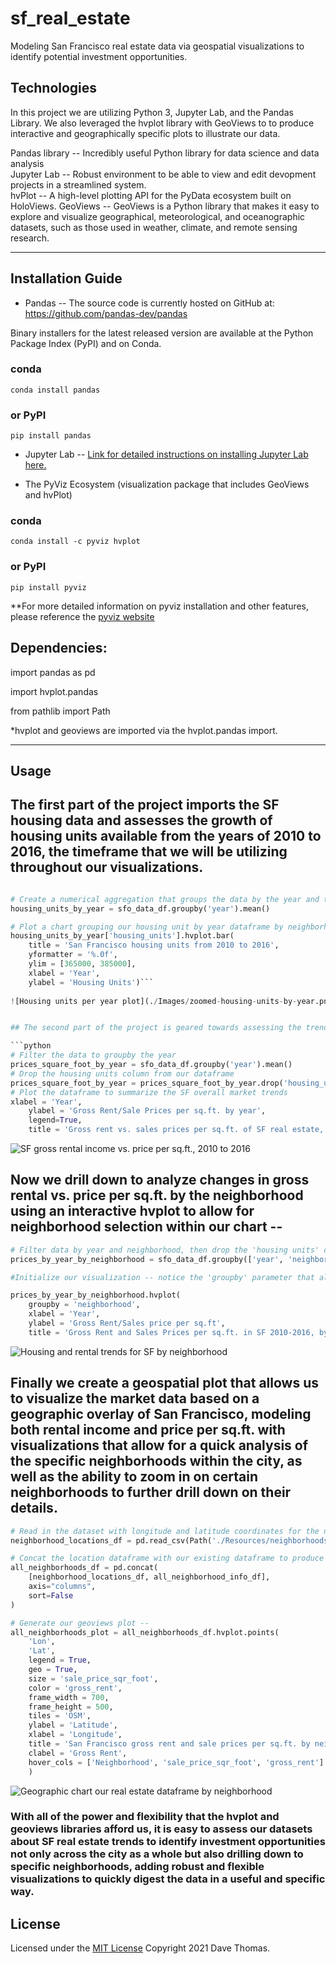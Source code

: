 # sf_real_estate
Modeling San Francisco real estate data via geospatial visualizations to identify potential investment opportunities.

## Technologies

In this project we are utilizing Python 3, Jupyter Lab, and the Pandas Library.  We also leveraged the hvplot library with GeoViews to to produce interactive and geographically specific plots to illustrate our data.  

Pandas library -- Incredibly useful Python library for data science and data analysis  
Jupyter Lab -- Robust environment to be able to view and edit devopment projects in a streamlined system.  
hvPlot -- A high-level plotting API for the PyData ecosystem built on HoloViews.
GeoViews -- GeoViews is a Python library that makes it easy to explore and visualize geographical, meteorological, and oceanographic datasets, such as those used in weather, climate, and remote sensing research.

---

## Installation Guide

* Pandas -- The source code is currently hosted on GitHub at: https://github.com/pandas-dev/pandas

Binary installers for the latest released version are available at the Python Package Index (PyPI) and on Conda.

### conda
`conda install pandas`
### or PyPI
`pip install pandas`

* Jupyter Lab -- 
    [Link for detailed instructions on installing Jupyter Lab here.](https://jupyter.org/install)  
    
*  The PyViz Ecosystem (visualization package that includes GeoViews and hvPlot)  

### conda
`conda install -c pyviz hvplot`
### or PyPI
`pip install pyviz`  

**For more detailed information on pyviz installation and other features, please reference the [pyviz website](https://pyviz.org/)

## Dependencies:  

import pandas as pd  

import hvplot.pandas  

from pathlib import Path  

*hvplot and geoviews are imported via the hvplot.pandas import.

---

## Usage

## The first part of the project imports the SF housing data and assesses the growth of housing units available from the years of 2010 to 2016, the timeframe that we will be utilizing throughout our visualizations.  

```python 

# Create a numerical aggregation that groups the data by the year and then averages the results.
housing_units_by_year = sfo_data_df.groupby('year').mean()

# Plot a chart grouping our housing unit by year dataframe by neighborhood  
housing_units_by_year['housing_units'].hvplot.bar(
    title = 'San Francisco housing units from 2010 to 2016', 
    yformatter = '%.0f', 
    ylim = [365000, 385000],
    xlabel = 'Year',
    ylabel = 'Housing Units')```  
    
![Housing units per year plot](./Images/zoomed-housing-units-by-year.png)  


## The second part of the project is geared towards assessing the trends of average sales price per sq.ft. in San Francisco vs. the gross rent from the years of 2010 to 2016.

```python  
# Filter the data to groupby the year
prices_square_foot_by_year = sfo_data_df.groupby('year').mean()  
# Drop the housing units column from our dataframe  
prices_square_foot_by_year = prices_square_foot_by_year.drop('housing_units', axis=1)  
# Plot the dataframe to summarize the SF overall market trends  
xlabel = 'Year', 
    ylabel = 'Gross Rent/Sale Prices per sq.ft. by year', 
    legend=True, 
    title = 'Gross rent vs. sales prices per sq.ft. of SF real estate, 2010 to 2016')
```
![SF gross rental income vs. price per sq.ft., 2010 to 2016](./Images/avg-sale-px-sq-foot-gross-rent.png)  
  

##  Now we drill down to analyze changes in gross rental vs. price per sq.ft. by the neighborhood using an interactive hvplot to allow for neighborhood selection within our chart --  

```python  
# Filter data by year and neighborhood, then drop the 'housing units' column from our DataFrame as before
prices_by_year_by_neighborhood = sfo_data_df.groupby(['year', 'neighborhood']).mean()  

#Initialize our visualization -- notice the 'groupby' parameter that allows for a dropdown box within our chart to select specific neighborhoods to analyze the data from  

prices_by_year_by_neighborhood.hvplot(
    groupby = 'neighborhood',
    xlabel = 'Year',
    ylabel = 'Gross Rent/Sales price per sq.ft',
    title = 'Gross Rent and Sales Prices per sq.ft. in SF 2010-2016, by neighborhood') 
```
![Housing and rental trends for SF by neighborhood](./Images/pricing-info-by-neighborhood.png)  
  

## Finally we create a geospatial plot that allows us to visualize the market data based on a geographic overlay of San Francisco, modeling both rental income and price per sq.ft. with visualizations that allow for a quick analysis of the specific neighborhoods within the city, as well as the ability to zoom in on certain neighborhoods to further drill down on their details.  

```python  
# Read in the dataset with longitude and latitude coordinates for the neighborhoods in SF --  
neighborhood_locations_df = pd.read_csv(Path('./Resources/neighborhoods_coordinates.csv'), index_col = 'Neighborhood')  

# Concat the location dataframe with our existing dataframe to produce one from which we can generate our plot --  
all_neighborhoods_df = pd.concat(
    [neighborhood_locations_df, all_neighborhood_info_df], 
    axis="columns",
    sort=False
)  

# Generate our geoviews plot --
all_neighborhoods_plot = all_neighborhoods_df.hvplot.points(
    'Lon',
    'Lat',
    legend = True,
    geo = True,
    size = 'sale_price_sqr_foot',
    color = 'gross_rent',
    frame_width = 700,
    frame_height = 500,
    tiles = 'OSM',
    ylabel = 'Latitude',
    xlabel = 'Longitude',
    title = 'San Francisco gross rent and sale prices per sq.ft. by neighborhood (marked by circle size)',
    clabel = 'Gross Rent',
    hover_cols = ['Neighborhood', 'sale_price_sqr_foot', 'gross_rent']
    ) 
```
![Geographic chart our real estate dataframe by neighborhood](./Images/6-4-geoviews-plot.png)  


### With all of the power and flexibility that the hvplot and geoviews libraries afford us, it is easy to assess our datasets about SF real estate trends to identify investment opportunities not only across the city as a whole but also drilling down to specific neighborhoods, adding robust and flexible visualizations to quickly digest the data in a useful and specific way.



## License

Licensed under the [MIT License](https://github.com/git/git-scm.com/blob/main/MIT-LICENSE.txt)  Copyright 2021 Dave Thomas.

